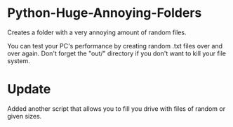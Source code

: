 # Python-Huge-Annoying-Folders
Creates a folder with a very annoying amount of random files.

You can test your PC's performance by creating random .txt files over and over again.
Don't forget the "out/" directory if you don't want to kill your file system.

# Update
Added another script that allows you to fill you drive with files of random or given sizes.
